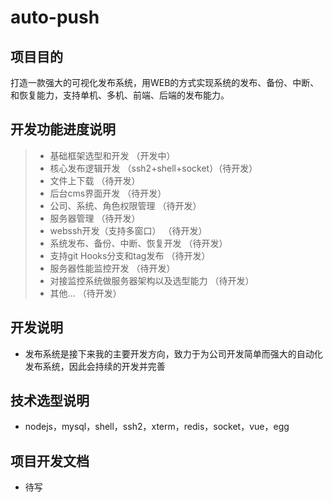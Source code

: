 # auto-push
## 项目目的
打造一款强大的可视化发布系统，用WEB的方式实现系统的发布、备份、中断、和恢复能力，支持单机、多机、前端、后端的发布能力。
## 开发功能进度说明
>  * 基础框架选型和开发 （开发中）
>  * 核心发布逻辑开发 （ssh2+shell+socket）（待开发）
>  * 文件上下载 （待开发）
>  * 后台cms界面开发 （待开发）
>  * 公司、系统、角色权限管理 （待开发）
>  * 服务器管理 （待开发）
>  * webssh开发（支持多窗口） （待开发）
>  * 系统发布、备份、中断、恢复开发 （待开发）
>  * 支持git Hooks分支和tag发布 （待开发）
>  * 服务器性能监控开发 （待开发）
>  * 对接监控系统做服务器架构以及选型能力 （待开发）
>  * 其他... （待开发）

## 开发说明
* 发布系统是接下来我的主要开发方向，致力于为公司开发简单而强大的自动化发布系统，因此会持续的开发并完善

## 技术选型说明
* nodejs，mysql，shell，ssh2，xterm，redis，socket，vue，egg

## 项目开发文档
* 待写


